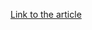 [Link to the article](https://www.bleepingcomputer.com/news/security/android-malware-fakecall-now-reroutes-bank-calls-to-attackers/)
